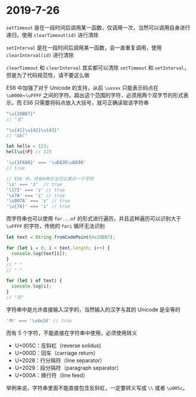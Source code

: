 # 2019-7-26

`setTimeout` 是在一段时间后调用某一函数，仅调用一次，当然可以调用自身进行递归，使用 `clearTimeout(id)` 进行清除

`setInterval` 是在一段时间后调用某一函数，会一直重复调用，使用 `clearInterval(id)` 进行清除

`clearTimeout` 和 `clearInterval` 其实都可以清除 `setTimeout` 和 `setInterval`，但是为了代码规范性，请不要这么做

ES6 中加强了对于 Unicode 的支持，从前 `\uxxxx` 只能表示码点在 `\u0000`~`\uFFFF` 之间的字符。超出这个范围的字符，必须用两个双字节的形式表示。而 ES6 只需要将码点放入大括号，就可正确读取该字符串

```JavaScript
"\u{20BB7}"
// "𠮷"

"\u{41}\u{42}\u{43}"
// "ABC"

let hello = 123;
hell\u{6F} // 123

'\u{1F680}' === '\uD83D\uDE80'
// true

// ES6 中，共有6种方法可以表示一个字符
'\z' === 'z'  // true
'\172' === 'z' // true
'\x7A' === 'z' // true
'\u007A' === 'z' // true
'\u{7A}' === 'z' // true
```

而字符串也可以使用 `for...of` 的形式进行遍历，并且这种遍历可以识别大于 `\uFFFF` 的字符，传统的 `fori` 循环无法识别

```JavaScript
let text = String.fromCodePoint(0x20BB7);

for (let i = 0; i < text.length; i++) {
  console.log(text[i]);
}
// " "
// " "

for (let i of text) {
  console.log(i);
}
// "𠮷"
```

字符串中是允许直接输入汉字的，当然输入的汉字与其的 Unicode 是全等的

```JavaScript
'中' === '\u4e2d' // true
```

而有 5 个字符，不能直接在字符串中使用，必须使用转义

- U+005C：反斜杠（reverse solidus)
- U+000D：回车（carriage return）
- U+2028：行分隔符（line separator）
- U+2029：段分隔符（paragraph separator）
- U+000A：换行符（line feed）

举例来说，字符串里面不能直接包含反斜杠，一定要转义写成 `\\` 或者 `\u005c`。

